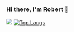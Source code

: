 ### Hi there, I'm Robert 👋
![](https://github-readme-stats.vercel.app/api?username=Nyariki&show_icons=true&include_all_commits=true&line_height=40&theme=THEME_NAME)
[![Top Langs](https://github-readme-stats.vercel.app/api/top-langs/?username=Nyariki&count_private=true&line_height=40&theme=THEME_NAME&layout=compact)](https://github.com/anuraghazra/github-readme-stats)

